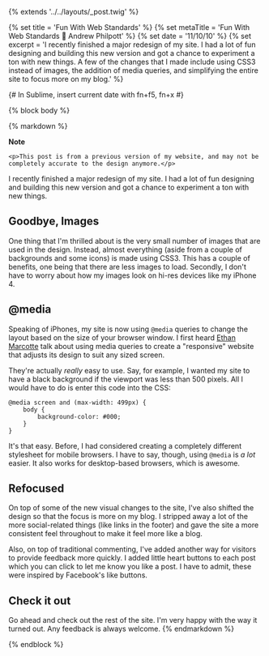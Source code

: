 {% extends '../../layouts/_post.twig' %}

{% set title = 'Fun With Web Standards' %}
{% set metaTitle = 'Fun With Web Standards 🎉 Andrew Philpott' %}
{% set date = '11/10/10' %}
{% set excerpt = 'I recently finished a major redesign of my site. I had a lot of fun designing and building this new version and got a chance to experiment a ton with new things. A few of the changes that I made include using CSS3 instead of images, the addition of media queries, and simplifying the entire site to focus more on my blog.' %}

{# In Sublime, insert current date with fn+f5, fn+x #}

{% block body %}

{% markdown %}
<aside class="note">
	<strong class="note_hdg">Note</strong>

	<p>This post is from a previous version of my website, and may not be completely accurate to the design anymore.</p>
</aside>

I recently finished a major redesign of my site. I had a lot of fun designing and building this new version and got a chance to experiment a ton with new things.

## Goodbye, Images

One thing that I'm thrilled about is the very small number of images that are used in the design. Instead, almost everything (aside from a couple of backgrounds and some icons) is made using CSS3. This has a couple of benefits, one being that there are less images to load. Secondly, I don't have to worry about how my images look on hi-res devices like my iPhone 4.

## @media

Speaking of iPhones, my site is now using `@media` queries to change the layout based on the size of your browser window. I first heard [Ethan Marcotte](http://unstoppablerobotninja.com) talk about using media queries to create a "responsive" website that adjusts its design to suit any sized screen.

They're actually _really_ easy to use. Say, for example, I wanted my site to have a black background if the viewport was less than 500 pixels. All I would have to do is enter this code into the CSS:

<pre><code>@media screen and (max-width: 499px) {
	body {
		background-color: #000;
	}
}</code></pre>

It's that easy. Before, I had considered creating a completely different stylesheet for mobile browsers. I have to say, though, using `@media` is _a lot_ easier. It also works for desktop-based browsers, which is awesome.

## Refocused

On top of some of the new visual changes to the site, I've also shifted the design so that the focus is more on my blog. I stripped away a lot of the more social-related things (like links in the footer) and gave the site a more consistent feel throughout to make it feel more like a blog.

Also, on top of traditional commenting, I've added another way for visitors to provide feedback more quickly. I added little heart buttons to each post which you can click to let me know you like a post. I have to admit, these were inspired by Facebook's like buttons.

## Check it out

Go ahead and check out the rest of the site. I'm very happy with the way it turned out. Any feedback is always welcome.
{% endmarkdown %}

{% endblock %}